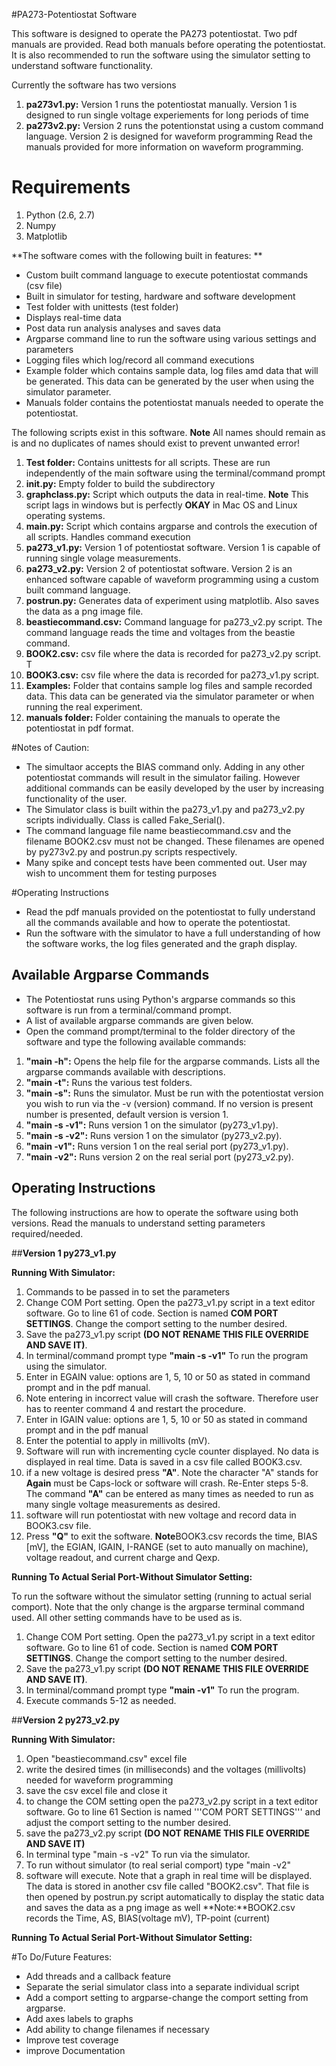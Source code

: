 #PA273-Potentiostat Software

This software is designed to operate the PA273 potentiostat. 
Two pdf manuals are provided. Read both manuals before operating the potentiostat. It is also recommended to run the software using the simulator setting to understand software functionality.

Currently the software has two versions

1. **pa273v1.py:** Version 1 runs the potentiostat manually. Version 1 is designed to run single voltage experiements for long periods of time  
2. **pa273v2.py:** Version 2 runs the potentionstat using a custom command language. Version 2 is designed for waveform programming Read the manuals provided for more information on waveform programming.

# Requirements
  1. Python (2.6, 2.7)
  2. Numpy
  3. Matplotlib
    

**The software comes with the following built in features: ** 
* Custom built command language to execute potentiostat commands (csv file)
* Built in simulator for testing, hardware and software development 
* Test folder with unittests (test folder)
* Displays real-time data
* Post data run analysis analyses and saves data  
* Argparse command line to run the software using various settings and parameters
* Logging files which log/record all command executions
* Example folder which contains sample data, log files amd data that will be generated. This data can be generated by the user when using the simulator parameter. 
* Manuals folder contains the potentiostat manuals needed to operate the potentiostat.  
                    
The following scripts exist in this software. 
**Note** All names should remain as is and no duplicates of names should exist to prevent unwanted error!

1. **Test folder:** Contains unittests for all scripts. These are run independently of the main software using the terminal/command prompt
2. **__init__.py:** Empty folder to build the subdirectory
3. **graphclass.py:** Script which outputs the data in real-time. **Note** This script lags in windows but is perfectly **OKAY** in Mac OS and Linux operating systems. 
4. **main.py:** Script which contains argparse and controls the execution of all scripts. Handles command execution
5. **pa273_v1.py:** Version 1 of potentiostat software. Version 1 is capable of running single volage measurements.
6. **pa273_v2.py:** Version 2 of potentiostat software. Version 2 is an enhanced software capable of waveform programming using a custom built command language. 
7. **postrun.py:** Generates data of experiment using matplotlib. Also saves the data as a png image file.
8. **beastiecommand.csv:** Command language for pa273_v2.py script. The command language reads the time and voltages from the beastie command. 
9. **BOOK2.csv:** csv file where the data is recorded for pa273_v2.py script. T
10. **BOOK3.csv:** csv file where the data is recorded for pa273_v1.py script.
11. **Examples:** Folder that contains sample log files and sample recorded data. This data can be generated via the simulator parameter or when running the real experiment. 
12. **manuals folder:** Folder containing the manuals to operate the potentiostat in pdf format. 

#Notes of Caution:
* The simultaor accepts the BIAS command only. Adding in any other potentiostat commands will result in the simulator failing. However additional commands can be easily developed by the user by increasing functionality of the user. 
* The Simulator class is built within the pa273_v1.py and pa273_v2.py scripts individually. Class is called Fake_Serial(). 
* The command language file name beastiecommand.csv and the filename BOOK2.csv must not be changed. These filenames are opened by py273v2.py and postrun.py scripts respectively. 
* Many spike and concept tests have been commented out. User may wish to uncomment them for testing purposes 


#Operating Instructions
* Read the pdf manuals provided on the potentiostat to fully understand all the commands available and how to operate the potentiostat.  
* Run the software with the simulator to have a full understanding of how the software works, the log files generated and the graph display.

## Available Argparse Commands
* The Potentiostat runs using Python's argparse commands so this software is run from a terminal/command prompt.
* A list of available argparse commands are given below.
* Open the command prompt/terminal to the folder directory of the software and type the following available commands:
1. **"main -h":** Opens the help file for the argparse commands. Lists all the argparse commands available with descriptions.
2. **"main -t":** Runs the various test folders. 
3. **"main -s":** Runs the simulator. Must be run with the potentiostat version you wish to run via the -v (version) command. If no version is present number is presented, default version is version 1. 
4. **"main -s -v1":** Runs version 1 on the simulator (py273_v1.py).
5. **"main -s -v2":** Runs version 1 on the simulator (py273_v2.py).
6. **"main -v1":** Runs version 1 on the real serial port (py273_v1.py).
7. **"main -v2":** Runs version 2 on the real serial port (py273_v2.py). 

## Operating Instructions
The following instructions are how to operate the software using both versions. Read the manuals to understand setting parameters required/needed.

##**Version 1 py273_v1.py**

**Running With Simulator:**

1. Commands to be passed in to set the parameters
2. Change COM Port setting. Open the pa273_v1.py script in a text editor software. Go to line 61 of code. Section is named **COM PORT SETTINGS**. Change the comport setting to the number desired.
3. Save the pa273_v1.py script **(DO NOT RENAME THIS FILE OVERRIDE AND SAVE IT)**.
4. In terminal/command prompt type **"main -s -v1"** To run the program using the simulator.
5. Enter in EGAIN value: options are 1, 5, 10 or 50 as stated in command prompt and in the pdf manual.
6. Note entering in incorrect value will crash the software. Therefore user has to reenter command 4 and restart the procedure. 
7. Enter in IGAIN value: options are 1, 5, 10 or 50 as stated in command prompt and in the pdf manual
8. Enter the potential to apply in millivolts (mV).
9. Software will run with incrementing cycle counter displayed. No data is displayed in real time. Data is saved in a csv file called BOOK3.csv.
10. if a new voltage is desired press **"A"**. Note the character "A" stands for **Again** must be Caps-lock or software will crash. Re-Enter steps 5-8. The command **"A"** can be entered as many times as needed to run as many single voltage measurements as desired. 
11. software will run potentiostat with new voltage and record data in BOOK3.csv file.
12. Press **"Q"** to exit the software.
**Note**BOOK3.csv records the time, BIAS [mV], the EGIAN, IGAIN, I-RANGE (set to auto manually on machine), voltage readout, and current charge and Qexp. 

**Running To Actual Serial Port-Without Simulator Setting:**

To run the software without the simulator setting (running to actual serial comport). Note that the only change is the argparse terminal command used. All other setting commands have to be used as is. 

1. Change COM Port setting. Open the pa273_v1.py script in a text editor software. Go to line 61 of code. Section is named **COM PORT SETTINGS**. Change the comport setting to the number desired.
3. Save the pa273_v1.py script **(DO NOT RENAME THIS FILE OVERRIDE AND SAVE IT)**.
4. In terminal/command prompt type **"main -v1"** To run the program.
5. Execute commands 5-12 as needed. 
   
##**Version 2 py273_v2.py**

**Running With Simulator:**

1.  Open "beastiecommand.csv" excel file
2.  write the desired times (in milliseconds) and the voltages (millivolts) needed for waveform programming 
3.  save the csv excel file and close it 
4.  to change the COM setting open the pa273_v2.py script in a text editor software. Go to line 61 Section is named 
'''COM PORT SETTINGS''' and adjust the comport setting to the number desired.
5. save the pa273_v2.py script **(DO NOT RENAME THIS FILE OVERRIDE AND SAVE IT)** 
6. In terminal type "main -s -v2" To run via the simulator. 
7. To run without simulator (to real serial comport) type "main -v2"
8. software will execute. Note that a graph in real time will be displayed. The data is stored in another csv file called "BOOK2.csv". That file is then opened by postrun.py script automatically to display the static data and saves the data as a png image as well
**Note:**BOOK2.csv records the Time, AS, BIAS(voltage mV), TP-point (current)

**Running To Actual Serial Port-Without Simulator Setting:**


#To Do/Future Features:
* Add threads and a callback feature
* Separate the serial simulator class into a separate individual script
* Add a comport setting to argparse-change the comport setting from argparse.
* Add axes labels to graphs
* Add ability to change filenames if necessary
* Improve test coverage
* improve Documentation
